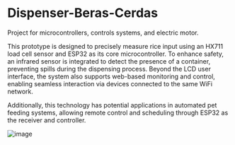 # Dispenser-Beras-Cerdas
Project for microcontrollers, controls systems, and electric motor.

This prototype is designed to precisely measure rice input using an HX711 load cell sensor and ESP32 as its core microcontroller. To enhance safety, an infrared sensor is integrated to detect the presence of a container, preventing spills during the dispensing process. Beyond the LCD user interface, the system also supports web-based monitoring and control, enabling seamless interaction via devices connected to the same WiFi network.

Additionally, this technology has potential applications in automated pet feeding systems, allowing remote control and scheduling through ESP32 as the receiver and controller.

![image](https://github.com/user-attachments/assets/63af28ad-4c32-49d8-a856-1a5abe5feed9)

